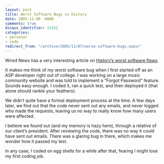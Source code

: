 ```yaml
---
layout: post
title: Worst Software Bugs in History
date: 2005-11-08 -0800
comments: true
disqus_identifier: 11152
categories:
- personal
- code
redirect_from: "/archive/2005/11/07/worse-software-bugs.aspx/"
---
```


Wired News has a very interesting article on [History’s worst software
flaws](http://wired.com/news/technology/bugs/0,2924,69355-2,00.html?tw=wn_story_page_next1).

It makes me think of my worst software bug when I first started off as
an ASP developer right out of college. I was working on a large music
community website and was told to implement a “Forgot Password” feature.
Sounds easy enough. I coded it, ran a quick test, and then deployed it
(that alone should rankle your feathers).

We didn’t quite have a formal deployment process at the time. A few days
later, we find out that the code never sent out any emails, and never
logged who made the requests, leaving us no way to really know how many
users were affected.

I believe we found out (and my memory is hazy here), through a relative
of our client’s president. After reviewing the code, there was no way it
could have sent out emails. There was a glaring bug in there, which
makes me wonder how it passed my test.

In any case, I coded on egg shells for a while after that, fearing I
might lose my first coding job.

